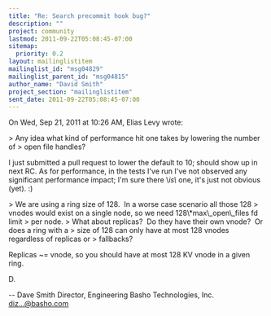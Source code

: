 ```yaml
---
title: "Re: Search precommit hook bug?"
description: ""
project: community
lastmod: 2011-09-22T05:08:45-07:00
sitemap:
  priority: 0.2
layout: mailinglistitem
mailinglist_id: "msg04829"
mailinglist_parent_id: "msg04815"
author_name: "David Smith"
project_section: "mailinglistitem"
sent_date: 2011-09-22T05:08:45-07:00
---
```



On Wed, Sep 21, 2011 at 10:26 AM, Elias Levy
 wrote:

&gt; Any idea what kind of performance hit one takes by lowering the number of
&gt; open file handles?

I just submitted a pull request to lower the default to 10; should
show up in next RC. As for performance, in the tests I've run I've not
observed any significant performance impact; I'm sure there \\_is\\_ one,
it's just not obvious (yet). :)

&gt; We are using a ring size of 128.  In a worse case scenario all those 128
&gt; vnodes would exist on a single node, so we need 128\\*max\\_open\\_files fd limit
&gt; per node.
&gt; What about replicas?  Do they have their own vnode?  Or does a ring with a
&gt; size of 128 can only have at most 128 vnodes regardless of replicas or
&gt; fallbacks?

Replicas ~= vnode, so you should have at most 128 KV vnode in a given ring.

D.

-- 
Dave Smith
Director, Engineering
Basho Technologies, Inc.
diz...@basho.com

